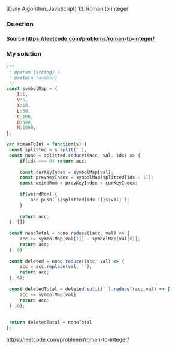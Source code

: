 [Daily Algorithm_JavaScript] 13. Roman to integer

### Question

#### Source https://leetcode.com/problems/roman-to-integer/

### My solution

```javascript
/**
 * @param {string} s
 * @return {number}
 */
const symbolMap = {
    I:1,
    V:5,
    X:10,
    L:50,
    C:100,
    D:500,
    M:1000,
};

var romanToInt = function(s) {    
 const splitted = s.split('');
 const nono = splitted.reduce((acc, val, idx) => {
     if(idx === 0) return acc;
     
     const curKeyIndex = symbolMap[val];
     const prevKeyIndex = symbolMap[splitted[idx - 1]];
     const weirdRom = prevKeyIndex < curKeyIndex;
     
     if(weirdRom) {
         acc.push(`${splitted[idx-1]}${val}`);
     }
     
     return acc;
 }, [])
 
 const nonoTotal = nono.reduce((acc, val) => {
     acc += symbolMap[val[1]] - symbolMap[val[0]];
     return acc;
 }, 0)
 
 const deleted = nono.reduce((acc, val) => {
     acc = acc.replace(val, '');
     return acc;
 }, s);
    
 const deletedTotal = deleted.split('').reduce((acc,val) => {
     acc += symbolMap[val]
     return acc;
 } ,0);
    
     
 return deletedTotal + nonoTotal   
};
```

https://leetcode.com/problems/roman-to-integer/

